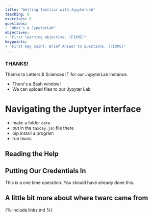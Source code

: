 ```yaml
---
title: "Getting familiar with JupyterLab"
teaching: 0
exercises: 0
questions:
- "What's a JypyterLab"
objectives:
- "First learning objective. (FIXME)"
keypoints:
- "First key point. Brief Answer to questions. (FIXME)"
---
```



### THANKS!
Thanks to Letters & Sciences IT for our JupyterLab instance.

- There's a Bash window!
- We can upload files to our Jypyter Lab


# Navigating the Juptyer interface

- make a folder `data`
- put in the `taxday.jsn` file there
- pip install a program
- run twarc

## Reading the Help

## Putting Our Credentials In

This is a one time operation. You should have already done this.

## A little bit more about where twarc came from


{% include links.md %}

